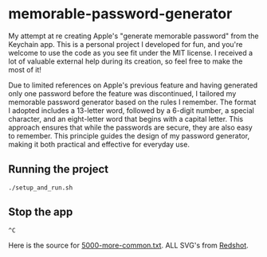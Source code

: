 # memorable-password-generator
My attempt at re creating Apple's "generate memorable password" from the Keychain app.
This is a personal project I developed for fun, and you're welcome to use the code as you see fit under the MIT license. I received a lot of valuable external help during its creation, so feel free to make the most of it!

Due to limited references on Apple's previous feature and having generated only one password before the feature was discontinued, I tailored my memorable password generator based on the rules I remember. The format I adopted includes a 13-letter word, followed by a 6-digit number, a special character, and an eight-letter word that begins with a capital letter. This approach ensures that while the passwords are secure, they are also easy to remember. This principle guides the design of my password generator, making it both practical and effective for everyday use.

## Running the project
```./setup_and_run.sh```

## Stop the app
```^C```

Here is the source for [5000-more-common.txt](https://github.com/MichaelWehar/Public-Domain-Word-Lists/tree/master).
ALL SVG's from [Redshot](https://www.reshot.com/).